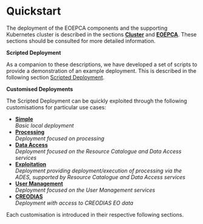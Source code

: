 # Quickstart

The deployment of the EOEPCA components and the supporting Kubernetes cluster is described in the sections [**Cluster**](../cluster/prerequisite-tooling.md) and [**EOEPCA**](../eoepca/persistence.md). These sections should be consulted for more detailed information.

**Scripted Deployment**

As a companion to these descriptions, we have developed a set of scripts to provide a demonstration of an example deployment. This is described in the following section [Scripted Deployment](scripted-deployment.md).

**Customised Deployments**

The Scripted Deployment can be quickly exploited through the following customisations for particular use cases:

* **[Simple](simple-deployment.md)**<br>
  _Basic local deployment_
* **[Processing](processing-deployment.md)**<br>
  _Deployment focused on processing_
* **[Data Access](data-access-deployment.md)**<br>
  _Deployment focused on the Resource Catalogue and Data Access services_
* **[Exploitation](exploitation-deployment.md)**<br>
  _Deployment providing deployment/execution of processing via the ADES, supported by Resource Catalogue and Data Access services_
* **[User Management](userman-deployment.md)**<br>
  _Deployment focused on the User Management services_
* **[CREODIAS](creodias-deployment.md)**<br>
  _Deployment with access to CREODIAS EO data_

Each customisation is introduced in their respective following sections.
